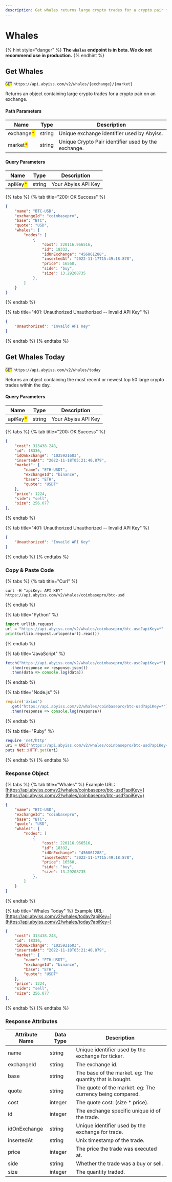 ```yaml
---
description: Get whales returns large crypto trades for a crypto pair from an exchange.
---
```


# Whales

{% hint style="danger" %}
**The `whales` endpoint is in beta. We do not recommend use in production.**&#x20;
{% endhint %}

## Get Whales

<mark style="color:blue;">`GET`</mark> `https://api.abyiss.com/v2/whales/{exchange}/{market}`

Returns an object containing large crypto trades for a crypto pair on an exchange.

#### Path Parameters

| Name                                       | Type   | Description                                         |
| ------------------------------------------ | ------ | --------------------------------------------------- |
| exchange<mark style="color:red;">\*</mark> | string | Unique exchange identifier used by Abyiss.          |
| market<mark style="color:red;">\*</mark>   | string | Unique Crypto Pair identifier used by the exchange. |

#### Query Parameters

| Name                                     | Type   | Description         |
| ---------------------------------------- | ------ | ------------------- |
| apiKey<mark style="color:red;">\*</mark> | string | Your Abyiss API Key |

{% tabs %}
{% tab title="200: OK Success" %}
```json
{
    "name": "BTC-USD",
    "exchangeId": "coinbasepro",
    "base": "BTC",
    "quote": "USD",
    "whales": {
        "nodes": [
            {
                "cost": 220116.966516,
                "id": 18332,
                "idOnExchange": "456861288",
                "insertedAt": "2022-11-17T15:49:18.878",
                "price": 16560,
                "side": "buy",
                "size": 13.29208735
            },
        ]
    }
}
```
{% endtab %}

{% tab title="401: Unauthorized Unauthorized -- Invalid API Key" %}
```json
{
    "Unauthorized": "Invaild API Key"
}
```
{% endtab %}
{% endtabs %}

## Get Whales Today

<mark style="color:blue;">`GET`</mark> `https://api.abyiss.com/v2/whales/today`

Returns an object containing the most recent or newest top 50 large crypto trades within the day.

#### Query Parameters

| Name                                     | Type   | Description         |
| ---------------------------------------- | ------ | ------------------- |
| apiKey<mark style="color:red;">\*</mark> | string | Your Abyiss API Key |

{% tabs %}
{% tab title="200: OK Success" %}
```json
{
    "cost": 313438.248,
    "id": 18336,
    "idOnExchange": "1025921603",
    "insertedAt": "2022-11-18T05:21:40.879",
    "market": {
        "name": "ETH-USDT",
        "exchangeId": "binance",
        "base": "ETH",
        "quote": "USDT"
    },
    "price": 1224,
    "side": "sell",
    "size": 256.077
},
```
{% endtab %}

{% tab title="401: Unauthorized Unauthorized -- Invalid API Key" %}
```json
{
    "Unauthorized": "Invaild API Key"
}
```
{% endtab %}
{% endtabs %}

### Copy & Paste Code

{% tabs %}
{% tab title="Curl" %}
```shell
curl -H "apiKey: API KEY" https://api.abyiss.com/v2/whales/coinbasepro/btc-usd
```
{% endtab %}

{% tab title="Python" %}
```python
import urllib.request
url = "https://api.abyiss.com/v2/whales/coinbasepro/btc-usd?apiKey=*"
print(urllib.request.urlopen(url).read())
```
{% endtab %}

{% tab title="JavaScript" %}
```javascript
fetch("https://api.abyiss.com/v2/whales/coinbasepro/btc-usd?apiKey=*")
  .then(response => response.json())
  .then(data => console.log(data))
```
{% endtab %}

{% tab title="Node.js" %}
```javascript
require('axios')
  .get("https://api.abyiss.com/v2/whales/coinbasepro/btc-usd?apiKey=*")
  .then(response => console.log(response))
```
{% endtab %}

{% tab title="Ruby" %}
```ruby
require 'net/http'
uri = URI("https://api.abyiss.com/v2/whales/coinbasepro/btc-usd?apiKey=*")
puts Net::HTTP.get(uri)
```
{% endtab %}
{% endtabs %}

### Response Object

{% tabs %}
{% tab title="Whales" %}
Example URL: [https://api.abyiss.com/v2/whales/coinbasepro/btc-usd?apiKey=](https://api.abyiss.com/v2/whales/coinbasepro/btc-usd?apiKey=)

```json
{
    "name": "BTC-USD",
    "exchangeId": "coinbasepro",
    "base": "BTC",
    "quote": "USD",
    "whales": {
        "nodes": [
            {
                "cost": 220116.966516,
                "id": 18332,
                "idOnExchange": "456861288",
                "insertedAt": "2022-11-17T15:49:18.878",
                "price": 16560,
                "side": "buy",
                "size": 13.29208735
            },
        ]
    }
}
```
{% endtab %}

{% tab title="Whales Today" %}
Example URL: [https://api.abyiss.com/v2/whales/today?apiKey=](https://api.abyiss.com/v2/whales/today?apiKey=)

```json
{
    "cost": 313438.248,
    "id": 18336,
    "idOnExchange": "1025921603",
    "insertedAt": "2022-11-18T05:21:40.879",
    "market": {
        "name": "ETH-USDT",
        "exchangeId": "binance",
        "base": "ETH",
        "quote": "USDT"
    },
    "price": 1224,
    "side": "sell",
    "size": 256.077
},
```
{% endtab %}
{% endtabs %}

### Response Attributes

| Attribute Name | Data Type | Description                                               |
| -------------- | --------- | --------------------------------------------------------- |
| name           | string    | Unique identifier used by the exchange for ticker.        |
| exchangeId     | string    | The exchange id.                                          |
| base           | string    | The base of the market. eg: The quantity that is bought.  |
| quote          | string    | The quote of the market. eg: The currency being compared. |
| cost           | integer   | The quote cost: (size \* price).                          |
| id             | integer   | The exchange specific unique id of the trade.             |
| idOnExchange   | string    | Unique identifier used by the exchange for trade.         |
| insertedAt     | string    | Unix timestamp of the trade.                              |
| price          | integer   | The price the trade was executed at.                      |
| side           | string    | Whether the trade was a buy or sell.                      |
| size           | integer   | The quantity traded.                                      |


